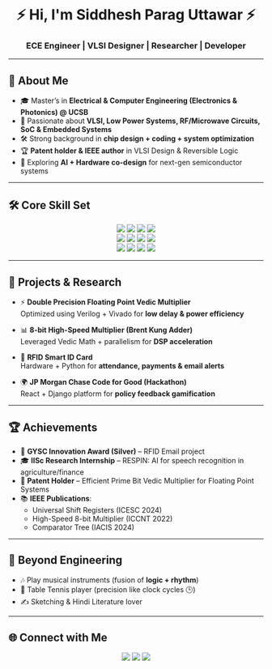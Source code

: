 <h1 align="center">⚡ Hi, I'm Siddhesh Parag Uttawar ⚡</h1>
<h3 align="center">ECE Engineer | VLSI Designer | Researcher | Developer</h3>

---

## 🔬 About Me  

- 🎓 Master’s in **Electrical & Computer Engineering (Electronics & Photonics) @ UCSB**  
- 🧠 Passionate about **VLSI, Low Power Systems, RF/Microwave Circuits, SoC & Embedded Systems**  
- 🛠 Strong background in **chip design + coding + system optimization**  
- 🏆 **Patent holder & IEEE author** in VLSI Design & Reversible Logic  
- 🌱 Exploring **AI + Hardware co-design** for next-gen semiconductor systems  

---

## 🛠 Core Skill Set  

<p align="center">
  <!-- Hardware -->
  <img src="https://img.shields.io/badge/Verilog-8A2BE2?style=for-the-badge&logoColor=white"/>
  <img src="https://img.shields.io/badge/VLSI-FF5733?style=for-the-badge&logo=chip&logoColor=white"/>
  <img src="https://img.shields.io/badge/FPGA-00979D?style=for-the-badge&logo=intel&logoColor=white"/>
  <img src="https://img.shields.io/badge/Embedded C-00599C?style=for-the-badge&logo=arduino&logoColor=white"/>
  <br/>
  <!-- Software -->
  <img src="https://img.shields.io/badge/C-00599C?style=for-the-badge&logo=c&logoColor=white"/>
  <img src="https://img.shields.io/badge/C++-004482?style=for-the-badge&logo=cplusplus&logoColor=white"/>
  <img src="https://img.shields.io/badge/Python-3776AB?style=for-the-badge&logo=python&logoColor=white"/>
  <img src="https://img.shields.io/badge/MATLAB-0076A8?style=for-the-badge&logo=Mathworks&logoColor=white"/>
  <br/>
  <!-- Frameworks -->
  <img src="https://img.shields.io/badge/React-61DAFB?style=for-the-badge&logo=react&logoColor=black"/>
  <img src="https://img.shields.io/badge/Angular-DD0031?style=for-the-badge&logo=angular&logoColor=white"/>
  <img src="https://img.shields.io/badge/SpringBoot-6DB33F?style=for-the-badge&logo=springboot&logoColor=white"/>
  <img src="https://img.shields.io/badge/Docker-2496ED?style=for-the-badge&logo=docker&logoColor=white"/>
</p>

---

## 📡 Projects & Research  

- ⚡ **Double Precision Floating Point Vedic Multiplier**  
  Optimized using Verilog + Vivado for **low delay & power efficiency**  

- 📊 **8-bit High-Speed Multiplier (Brent Kung Adder)**  
  Leveraged Vedic Math + parallelism for **DSP acceleration**  

- 🪪 **RFID Smart ID Card**  
  Hardware + Python for **attendance, payments & email alerts**  

- 🌍 **JP Morgan Chase Code for Good (Hackathon)**  
  React + Django platform for **policy feedback gamification**  

---

## 🏆 Achievements  

- 🥈 **GYSC Innovation Award (Silver)** – RFID Email project  
- 🎓 **IISc Research Internship** – RESPIN: AI for speech recognition in agriculture/finance  
- 📄 **Patent Holder** – Efficient Prime Bit Vedic Multiplier for Floating Point Systems  
- 📚 **IEEE Publications**:  
  - Universal Shift Registers (ICESC 2024)  
  - High-Speed 8-bit Multiplier (ICCNT 2022)  
  - Comparator Tree (IACIS 2024)  

---


## 🎸 Beyond Engineering  

- 🎶 Play musical instruments (fusion of **logic + rhythm**)  
- 🏓 Table Tennis player (precision like clock cycles 🕒)  
- ✍️ Sketching & Hindi Literature lover  

---

## 🌐 Connect with Me  

<p align="center">
  <a href="https://www.linkedin.com/in/siddhesh-uttarwar-11ba651b5"><img src="https://img.shields.io/badge/-LinkedIn-0A66C2?style=for-the-badge&logo=linkedin&logoColor=white"/></a>
  <a href="mailto:uttarwarsiddhesh@gmail.com"><img src="https://img.shields.io/badge/-Email-D14836?style=for-the-badge&logo=gmail&logoColor=white"/></a>
  <a href="https://github.com/SiddheshUttarwar"><img src="https://img.shields.io/badge/-GitHub-181717?style=for-the-badge&logo=github&logoColor=white"/></a>
</p>
